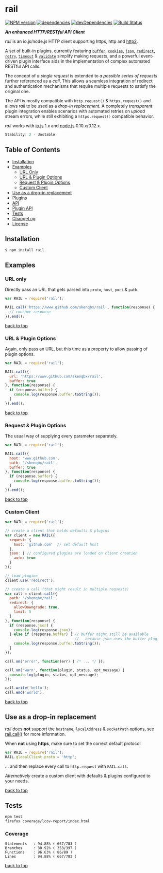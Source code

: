 # rail

[![NPM version](https://img.shields.io/npm/v/rail.svg?style=flat-square)](https://www.npmjs.com/package/rail)
[![dependencies](https://david-dm.org/skenqbx/rail.svg)](https://github.com/skenqbx/rail)
[![devDependencies](https://david-dm.org/skenqbx/rail/dev-status.svg)](https://github.com/skenqbx/rail)
[![Build Status](https://secure.travis-ci.org/skenqbx/rail.png)](http://travis-ci.org/skenqbx/rail)

**_An enhanced HTTP/RESTful API Client_**

_rail_ is an io.js/node.js HTTP client supporting https, http and [http2](https://www.npmjs.com/package/http2).

A set of built-in plugins, currently featuring [`buffer`](./doc/plugins.markdown#buffer), [`cookies`](./doc/plugins.markdown#cookies), [`json`](./doc/plugins.markdown#json), [`redirect`](./doc/plugins.markdown#redirect), [`retry`](./doc/plugins.markdown#retry), [`timeout`](./doc/plugins.markdown#timeout) & [`validate`](./doc/plugins.markdown#validate) simplify making requests,
and a powerful event-driven plugin interface aids in the implementation of complex automated RESTful API calls.

The concept of _a single request_ is extended to _a possible series of requests_ further referenced as a _call_.
This allows a seamless integration of redirect and authentication mechanisms that require multiple requests to satisfy the original one.

The API is mostly compatible with `http.request()` & `https.request()` and allows _rail_ to be used as a _drop-in replacement_.
A completely _transparent_ plugin integration enables scenarios with automated retries on _upload_ stream errors, while still exhibiting a `https.request()` compatible behavior.

_rail_ works with [io.js](https://iojs.org/) 1.x and [node.js](https://nodejs.org/) 0.10.x/0.12.x.

```js
Stability: 2 - Unstable
```

## Table of Contents

  - [Installation](#installation)
  - [Examples](#examples)
    - [URL Only](#url-only)
    - [URL & Plugin Options](#url--plugin-options)
    - [Request & Plugin Options](#request--plugin-options)
    - [Custom Client](#custom-client)
  - [Use as a drop-in replacement](#use-as-a-drop-in-replacement)
  - [Plugins](./doc/plugins.markdown)
  - [API](./doc/api.markdown)
  - [Plugin API](./doc/plugin-api.markdown)
  - [Tests](#tests)
  - [ChangeLog](./CHANGELOG.markdown)
  - [License](./LICENSE)

## Installation

```
$ npm install rail
```

## Examples

### URL only
Directly pass an URL that gets parsed into `proto`, `host`, `port` & `path`.

```js
var RAIL = require('rail');

RAIL.call('https://www.github.com/skenqbx/rail', function(response) {
  // consume response
}).end();
```

[back to top](#table-of-contents)

### URL & Plugin Options
Again, only pass an URL, but this time as a property to allow passing of plugin options.

```js
var RAIL = require('rail');

RAIL.call({
  url: 'https://www.github.com/skenqbx/rail',
  buffer: true
}, function(response) {
  if (response.buffer) {
    console.log(response.buffer.toString());
  }
}).end();
```

[back to top](#table-of-contents)

### Request & Plugin Options
The usual way of supplying every parameter separately.

```js
var RAIL = require('rail');

RAIL.call({
  host: 'www.github.com',
  path: '/skenqbx/rail',
  buffer: true
}, function(response) {
  if (response.buffer) {
    console.log(response.buffer.toString());
  }
}).end();
```

[back to top](#table-of-contents)

### Custom Client

```js
var RAIL = require('rail');

// create a client that holds defaults & plugins
var client = new RAIL({
  request: {
    host: 'github.com'  // set default host
  },
  json: { // configured plugins are loaded on client creation
    auto: true
  }
});

// load plugins
client.use('redirect');

// create a call (that might result in multiple requests)
var call = client.call({
  path: '/skenqbx/rail',
  redirect: {
    allowDowngrade: true,
    limit: 5
  }
}, function(response) {
  if (response.json) {
    console.log(response.json);
  } else if (response.buffer) { // buffer might still be available
                                //   because json uses the buffer plugin
    console.log(response.buffer.toString());
  }
});

call.on('error', function(err) { /* ... */ });

call.on('warn', function(plugin, status, opt_message) {
  console.log(plugin, status, opt_message);
});

call.write('hello');
call.end('world');
```

[back to top](#table-of-contents)

## Use as a drop-in replacement
_rail_ does **not** support the `hostname`, `localAddress` & `socketPath` options, see [rail.call()](./doc/api.markdown#railcallopt_options-opt_responselistener) for more information.

When **not** using **https**, make sure to set the correct default protocol

```js
var RAIL = require('rail');
RAIL.globalClient.proto = 'http';
```
... and then replace every call to `http.request` with `RAIL.call`.

_Alternatively_ create a custom client with defaults & plugins configured to your needs.

[back to top](#table-of-contents)

## Tests

```bash
npm test
firefox coverage/lcov-report/index.html
```

### Coverage

```
Statements   : 94.88% ( 667/703 )
Branches     : 88.92% ( 353/397 )
Functions    : 96.63% ( 86/89 )
Lines        : 94.88% ( 667/703 )
```

[back to top](#table-of-contents)
